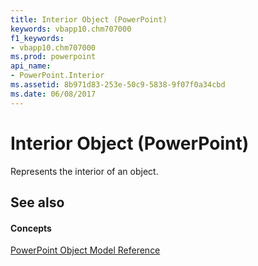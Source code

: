 ```yaml
---
title: Interior Object (PowerPoint)
keywords: vbapp10.chm707000
f1_keywords:
- vbapp10.chm707000
ms.prod: powerpoint
api_name:
- PowerPoint.Interior
ms.assetid: 8b971d83-253e-50c9-5838-9f07f0a34cbd
ms.date: 06/08/2017
---
```



# Interior Object (PowerPoint)

Represents the interior of an object.


## See also


#### Concepts


[PowerPoint Object Model Reference](object-model-powerpoint-vba-reference.md)

